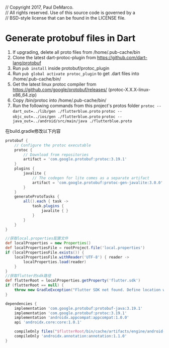 // Copyright 2017, Paul DeMarco.\
// All rights reserved. Use of this source code is governed by a\
// BSD-style license that can be found in the LICENSE file.

# Generate protobuf files in Dart
1. If upgrading, delete all proto files from /home/.pub-cache/bin
1. Clone the latest dart-protoc-plugin from https://github.com/dart-lang/protobuf
1. Run `pub install` inside protobuf/protoc_plugin
1. Run `pub global activate protoc_plugin` to get .dart files into /home/.pub-cache/bin/
1. Get the latest linux protoc compiler from https://github.com/google/protobuf/releases/ (protoc-X.X.X-linux-x86_64.zip)
1. Copy /bin/protoc into /home/.pub-cache/bin/
1. Run the following commands from this project's protos folder
```protoc --dart_out=../lib/gen ./flutterblue.proto```
```protoc --objc_out=../ios/gen ./flutterblue.proto```
```protoc --java_out=../android/src/main/java ./flutterblue.proto```


在build.gradle修改以下内容

```groovy
protobuf {
    // Configure the protoc executable
    protoc {
        // Download from repositories
        artifact = 'com.google.protobuf:protoc:3.19.1'
    }
    plugins {
        javalite {
            // The codegen for lite comes as a separate artifact
            artifact = 'com.google.protobuf:protoc-gen-javalite:3.0.0'
        }
    }
    generateProtoTasks {
        all().each { task ->
            task.plugins {
                javalite { }
            }
        }
    }
}

//获取local.properties配置文件
def localProperties = new Properties()
def localPropertiesFile = rootProject.file('local.properties')
if (localPropertiesFile.exists()) {
    localPropertiesFile.withReader('UTF-8') { reader ->
        localProperties.load(reader)
    }
}
//获取flutter的sdk路径
def flutterRoot = localProperties.getProperty('flutter.sdk')
if (flutterRoot == null) {
    throw new GradleException("Flutter SDK not found. Define location with flutter.sdk in the local.properties file.")
}

dependencies {
    implementation 'com.google.protobuf:protobuf-java:3.19.1'
    implementation 'com.google.protobuf:protoc:3.19.1'
    implementation 'androidx.appcompat:appcompat:1.0.0'
    api 'androidx.core:core:1.0.1'

    compileOnly files("$flutterRoot/bin/cache/artifacts/engine/android-arm/flutter.jar")
    compileOnly 'androidx.annotation:annotation:1.1.0'
}

```
